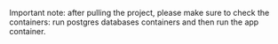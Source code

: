 Important note: after pulling the project, please make sure to check the containers: run postgres databases containers and then run the app container.
